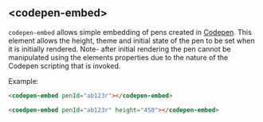 ## &lt;codepen-embed&gt;

`codepen-embed` allows simple embedding of pens created in [Codepen](www.codepen.io "Codepen"). This element allows the height, theme and initial state of the pen to be set when it is initially rendered. Note- after initial rendering the pen cannot be manipulated using the elements properties due to the nature of the Codepen scripting that is invoked.

Example:

``` html
<codepen-embed penId="ab123r"></codepen-embed>

<coedpen-embed penId="ab123r" height="450"></codepen-embed>
```
